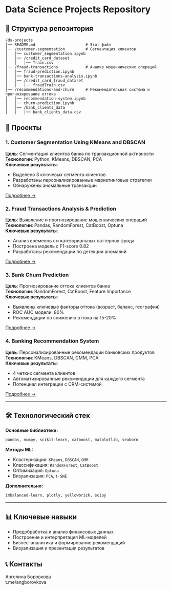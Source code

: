 # Data Science Projects Repository

## 📂 Структура репозитория
```
/ds-projects  
│── README.md                      # Этот файл  
│── /customer-segmentation         # Сегментация клиентов  
│   │── customer_segmentation.ipynb  
│   │── /credit_card_dataset  
│   │   │── Train.csv  
│── /fraud-transactions            # Анализ мошеннических операций  
│   │── fraud-prediction.ipynb  
│   │── bank-transactions-analysis.ipynb  
│   │── /credit_card_fraud_dataset  
│   │   │── fraudTrain.csv  
│── /recommendations-and-churn     # Рекомендательная система и прогнозирование оттока  
│   │── recommendation-system.ipynb  
│   │── churn-prediction.ipynb  
│   │── /bank_clients_data  
│   │   │── bank_clients_data.csv  
```

## 🚀 Проекты

### 1. Customer Segmentation Using KMeans and DBSCAN
**Цель**: Сегментация клиентов банка по транзакционной активности  
**Технологии**: Python, KMeans, DBSCAN, PCA  
**Ключевые результаты**:
- Выделено 3 ключевых сегмента клиентов
- Разработаны персонализированные маркетинговые стратегии
- Обнаружены аномальные транзакции

[Подробнее →](./customer-segmentation/)

### 2. Fraud Transactions Analysis & Prediction
**Цель**: Выявление и прогнозирование мошеннических операций  
**Технологии**: Pandas, RandomForest, CatBoost, Optuna  
**Ключевые результаты**:
- Анализ временных и категориальных паттернов фрода
- Построена модель с F1-score 0.82
- Разработаны рекомендации по детекции аномалий

[Подробнее →](./fraud-transactions/)

### 3. Bank Churn Prediction
**Цель**: Прогнозирование оттока клиентов банка  
**Технологии**: RandomForest, CatBoost, Feature Importance  
**Ключевые результаты**:
- Выявлены ключевые факторы оттока (возраст, баланс, география)
- ROC AUC модели: 80%
- Рекомендации по снижению оттока на 15-20%

[Подробнее →](./recommendations-and-churn-prediction/)

### 4. Banking Recommendation System
**Цель**: Персонализированные рекомендации банковских продуктов  
**Технологии**: KMeans, DBSCAN, GMM, PCA  
**Ключевые результаты**:
- 4 четких сегмента клиентов
- Автоматизированные рекомендации для каждого сегмента
- Потенциал интеграции с CRM-системой

[Подробнее →](./recommendations-and-churn-prediction/)

---

## 🛠 Технологический стек

**Основные библиотеки:**
```python
pandas, numpy, scikit-learn, catboost, matplotlib, seaborn
```

**Методы ML:**
- Кластеризация: `KMeans`, `DBSCAN`, `GMM`
- Классификация: `RandomForest`, `CatBoost`
- Оптимизация: `Optuna`
- Визуализация: `PCA`, `t-SNE`

**Дополнительно:**
```python
imbalanced-learn, plotly, yellowbrick, scipy
```
---

## 📊 Ключевые навыки
- Предобработка и анализ финансовых данных
- Построение и интерпретация ML-моделей
- Бизнес-аналитика и формирование рекомендаций
- Визуализация и презентация результатов

## 📞 Контакты
Ангелина Боровкова  
t.me/angborovkova